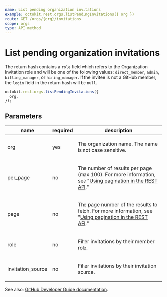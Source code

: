 ```yaml
---
name: List pending organization invitations
example: octokit.rest.orgs.listPendingInvitations({ org })
route: GET /orgs/{org}/invitations
scope: orgs
type: API method
---
```


# List pending organization invitations

The return hash contains a `role` field which refers to the Organization
Invitation role and will be one of the following values: `direct_member`, `admin`,
`billing_manager`, or `hiring_manager`. If the invitee is not a GitHub
member, the `login` field in the return hash will be `null`.

```js
octokit.rest.orgs.listPendingInvitations({
  org,
});
```

## Parameters

<table>
  <thead>
    <tr>
      <th>name</th>
      <th>required</th>
      <th>description</th>
    </tr>
  </thead>
  <tbody>
    <tr><td>org</td><td>yes</td><td>

The organization name. The name is not case sensitive.

</td></tr>
<tr><td>per_page</td><td>no</td><td>

The number of results per page (max 100). For more information, see "[Using pagination in the REST API](https://docs.github.com/rest/using-the-rest-api/using-pagination-in-the-rest-api)."

</td></tr>
<tr><td>page</td><td>no</td><td>

The page number of the results to fetch. For more information, see "[Using pagination in the REST API](https://docs.github.com/rest/using-the-rest-api/using-pagination-in-the-rest-api)."

</td></tr>
<tr><td>role</td><td>no</td><td>

Filter invitations by their member role.

</td></tr>
<tr><td>invitation_source</td><td>no</td><td>

Filter invitations by their invitation source.

</td></tr>
  </tbody>
</table>

See also: [GitHub Developer Guide documentation](https://docs.github.com/rest/orgs/members#list-pending-organization-invitations).
